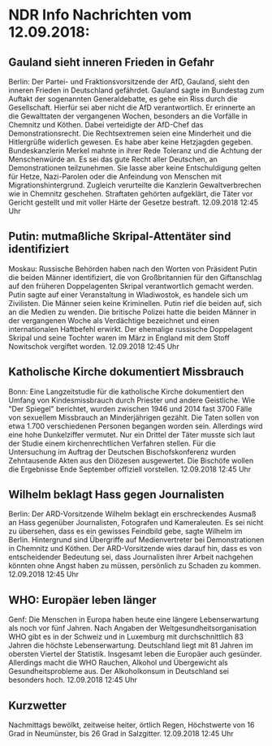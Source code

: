 # NDR Info Nachrichten vom 12.09.2018:


## Gauland sieht inneren Frieden in Gefahr
Berlin: Der Partei- und Fraktionsvorsitzende der AfD, Gauland, sieht den inneren Frieden in Deutschland gefährdet. Gauland sagte im Bundestag zum Auftakt der sogenannten Generaldebatte, es gehe ein Riss durch die Gesellschaft. Hierfür sei aber nicht die AfD verantwortlich. Er erinnerte an die Gewalttaten der vergangenen Wochen, besonders an die Vorfälle in Chemnitz und Köthen. Dabei verteidigte der AfD-Chef das Demonstrationsrecht. Die Rechtsextremen seien eine Minderheit und die Hitlergrüße widerlich gewesen. Es habe aber keine Hetzjagden gegeben. Bundeskanzlerin Merkel mahnte in ihrer Rede Toleranz und die Achtung der Menschenwürde an. Es sei das gute Recht aller Deutschen, an Demonstrationen teilzunehmen. Sie lasse aber keine Entschuldigung gelten für Hetze, Nazi-Parolen oder die Anfeindung von Menschen mit Migrationshintergrund. Zugleich verurteilte die Kanzlerin Gewaltverbrechen wie in Chemnitz geschehen. Straftaten gehörten aufgeklärt, die Täter vor Gericht gestellt und mit voller Härte der Gesetze bestraft. 12.09.2018 12:45 Uhr 

## Putin: mutmaßliche Skripal-Attentäter sind identifiziert
Moskau: Russische Behörden haben nach den Worten von Präsident Putin die beiden Männer identifiziert, die von Großbritannien für den Giftanschlag auf den früheren Doppelagenten Skripal verantwortlich gemacht werden. Putin sagte auf einer Veranstaltung in Wladiwostok, es handele sich um Zivilisten. Die Männer seien keine Kriminellen. Putin rief die beiden auf, sich an die Medien zu wenden. Die britische Polizei hatte die beiden Männer in der vergangenen Woche als Verdächtige bezeichnet und einen internationalen Haftbefehl erwirkt. Der ehemalige russische Doppelagent Skripal und seine Tochter waren im März in England mit dem Stoff Nowitschok vergiftet worden. 12.09.2018 12:45 Uhr 

## Katholische Kirche dokumentiert Missbrauch
Bonn: Eine Langzeitstudie für die katholische Kirche dokumentiert den Umfang von Kindesmissbrauch durch Priester und andere Geistliche. Wie "Der Spiegel" berichtet, wurden zwischen 1946 und 2014 fast 3700 Fälle von sexuellem Missbrauch an Minderjährigen gezählt. Die Taten sollen von etwa 1.700 verschiedenen Personen begangen worden sein. Allerdings wird eine hohe Dunkelziffer vermutet. Nur ein Drittel der Täter musste sich laut der Studie einem kirchenrechtlichen Verfahren stellen. Für die Untersuchung im Auftrag der Deutschen Bischofskonferenz wurden Zehntausende Akten aus den Diözesen ausgewertet. Die Bischöfe wollen die Ergebnisse Ende September offiziell vorstellen. 12.09.2018 12:45 Uhr 

## Wilhelm beklagt Hass gegen Journalisten
Berlin: Der ARD-Vorsitzende Wilhelm beklagt ein erschreckendes Ausmaß an Hass gegenüber Journalisten, Fotografen und Kameraleuten. Es sei nicht zu übersehen, dass es ein gewisses Feindbild gebe, sagte Wilhelm im Berlin. Hintergrund sind Übergriffe auf Medienvertreter bei Demonstrationen in Chemnitz und Köthen. Der ARD-Vorsitzende wies darauf hin, dass es von entscheidender Bedeutung sei, dass Journalisten ihrer Arbeit nachgehen könnten ohne Angst haben zu müssen, persönlich zu Schaden zu kommen. 12.09.2018 12:45 Uhr 

## WHO: Europäer leben länger
Genf: Die Menschen in Europa haben heute eine längere Lebenserwartung als noch vor fünf Jahren. Nach Angaben der Weltgesundheitsorganisation WHO gibt es in der Schweiz und in Luxemburg mit durchschnittlich 83 Jahren die höchste Lebenserwartung. Deutschland liegt mit 81 Jahren im obersten Viertel der Statistik. Insgesamt leben die Europäer auch gesünder. Allerdings macht die WHO Rauchen, Alkohol und Übergewicht als Gesundheitsprobleme aus. Der Alkoholkonsum in Deutschland sei besonders hoch. 12.09.2018 12:45 Uhr 

## Kurzwetter
Nachmittags bewölkt, zeitweise heiter, örtlich Regen, Höchstwerte von 16 Grad in Neumünster, bis 26 Grad in Salzgitter. 12.09.2018 12:45 Uhr 
